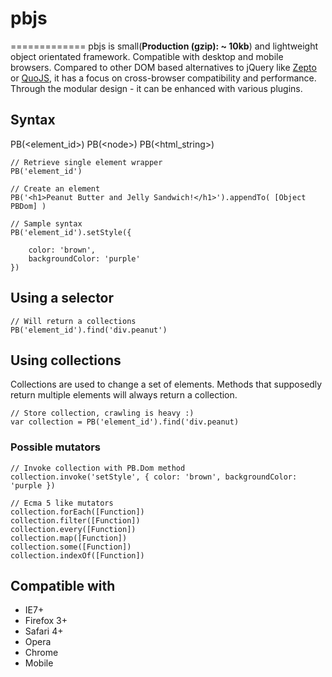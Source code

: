 # pbjs
=============
pbjs is small(**Production (gzip): ~ 10kb**) and lightweight object orientated framework. Compatible with desktop and mobile browsers. Compared to other DOM based alternatives to jQuery like [Zepto](http://zeptojs.com/) or [QuoJS](http://quojs.tapquo.com/), it has a focus on cross-browser compatibility and performance. Through the modular design - it can be enhanced with various plugins.

## Syntax
PB(&lt;element_id&gt;)
PB(&lt;node&gt;)
PB(&lt;html_string&gt;)

	// Retrieve single element wrapper
	PB('element_id')
	
	// Create an element
	PB('<h1>Peanut Butter and Jelly Sandwich!</h1>').appendTo( [Object PBDom] )
	
	// Sample syntax
	PB('element_id').setStyle({
		
		color: 'brown',
		backgroundColor: 'purple'
	})

## Using a selector
	// Will return a collections
	PB('element_id').find('div.peanut')

## Using collections
Collections are used to change a set of elements. Methods that supposedly return multiple elements will always return a collection. 

	// Store collection, crawling is heavy :)
	var collection = PB('element_id').find('div.peanut)
	
### Possible mutators
	// Invoke collection with PB.Dom method
	collection.invoke('setStyle', { color: 'brown', backgroundColor: 'purple })
	
	// Ecma 5 like mutators
	collection.forEach([Function])
	collection.filter([Function])
	collection.every([Function])
	collection.map([Function])
	collection.some([Function])
	collection.indexOf([Function])

## Compatible with
- IE7+
- Firefox 3+
- Safari 4+
- Opera
- Chrome
- Mobile